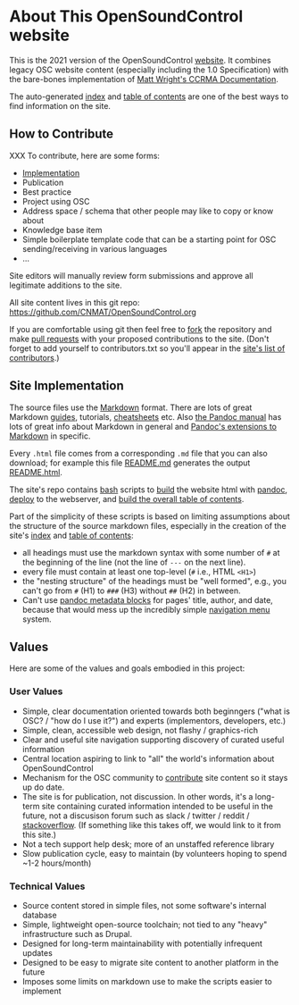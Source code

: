 # About This OpenSoundControl website

This is the 2021 version of the OpenSoundControl
[website](opensoundcontrol.org). It combines legacy OSC website
content (especially including the 1.0 Specification) with the
bare-bones implementation of [Matt Wright's CCRMA
Documentation](https://ccrma.stanford.edu/docs/toc.html).

The auto-generated [index](index.html) and [table of
contents](toc.html) are one of the best ways to find information on
the site.


## How to Contribute

XXX To contribute, here are some forms:

* [Implementation](https://forms.gle/fPnM82RxS1hBNPua8)
* Publication
* Best practice
* Project using OSC
* Address space / schema that other people may like to copy or know about
* Knowledge base item
* Simple boilerplate template code that can be a starting point for OSC sending/receiving in various languages
* ...

Site editors will manually review form submissions and approve all
legitimate additions to the site. 

All site content lives in this git repo:
<https://github.com/CNMAT/OpenSoundControl.org>

If you are comfortable using git then feel free to
[fork](https://docs.github.com/en/github/collaborating-with-issues-and-pull-requests/creating-a-pull-request)
the repository and make [pull
requests](https://docs.github.com/en/github/collaborating-with-issues-and-pull-requests/about-pull-requests)
with your proposed contributions to the site. (Don't forget to add
yourself to contributors.txt so you'll appear in the [site's list of
contributors](contributors.html).)

## Site Implementation

The source files use the
[Markdown](https://daringfireball.net/projects/markdown/)
format. 
There
are
lots
of
great
Markdown
[guides](https://www.markdownguide.org),
tutorials,
[cheatsheets](https://github.com/adam-p/markdown-here/wiki/Markdown-Cheatsheet)
etc.
Also 
[the Pandoc manual](https://pandoc.org/MANUAL.html) 
has lots of great info about Markdown in general and 
[Pandoc's extensions to
Markdown](https://pandoc.org/MANUAL.html#pandocs-markdown) in
specific.

Every `.html` file comes from a corresponding `.md` file that you can
also download; for example this file [README.md](README.md) generates
the output [README.html](README.html).

The site's repo contains
[bash](https://en.wikipedia.org/wiki/Bash_(Unix_shell)) scripts to
[build](build.sh) the website html with [pandoc](https://pandoc.org),
[deploy](deploy.sh) to the webserver, and [build the overall table of
contents](buildindex.sh).

Part of the simplicity of these scripts is based on limiting
assumptions about the structure of the source markdown files,
especially in the creation of the site's [index](index) and [table of
contents](toc.html):

* all headings must use the markdown syntax with some number of `#` at
  the beginning of the line (not the line of `---` on the next line).
* every file must contain at least one top-level (`#` i.e., HTML `<H1>`)
* the "nesting structure" of the headings must be "well formed", e.g.,
you can't go from `#` (H1) to `###` (H3) without `##` (H2) in between.
* Can't use [pandoc metadata
  blocks](https://pandoc.org/MANUAL.html#metadata-blocks) for pages'
  title, author, and date, because that would mess up the incredibly
  simple [navigation menu](navigation-menu.md) system.
  
## Values

Here are some of the values and goals embodied in this project:

### User Values

* Simple, clear documentation oriented towards both beginngers ("what
  is OSC? / "how do I use it?") and experts (implementors, developers, etc.)
* Simple, clean, accessible web design, not flashy / graphics-rich
* Clear and useful site navigation supporting discovery of curated
  useful information
* Central location aspiring to link to "all" the world's information
  about OpenSoundControl
* Mechanism for the OSC community to [contribute](#how-to-contribute)
  site content so it stays up do date.
* The site is for publication, not discussion. In other words, it's a
  long-term site containing curated information intended to be useful
  in the future, not a discusison forum such as slack / twitter /
  reddit /
  [stackoverflow](https://stackoverflow.com/search?q=opensoundcontrol).
  (If something like this takes off, we would link to it from this
  site.)
* Not a tech support help desk; more of an unstaffed reference library
* Slow publication cycle, easy to maintain (by volunteers hoping to
  spend ~1-2 hours/month)


### Technical Values

* Source content stored in simple files, not some software's internal
  database
* Simple, lightweight open-source toolchain; not tied to any "heavy"
  infrastructure such as Drupal.
* Designed for long-term maintainability with potentially infrequent updates
* Designed to be easy to migrate site content to another platform in the future
* Imposes some limits on markdown use to make the scripts easier to
  implement 
